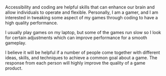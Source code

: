 Accessibility and coding are helpful skills that can enhance our brain and allow individuals to operate and flexible. Personally, I am a gamer, and I am interested in tweaking some aspect of my games through coding to have a high quality performance.

I usually play games on my laptop, but some of the games run slow so I look for certain adjustments which can improve performance for a smooth gameplay.

I believe it will be helpful if a number of people come together with different ideas, skills, and techniques to achieve a common goal about a game. The response from each person will highly improve the quality of a game product.
